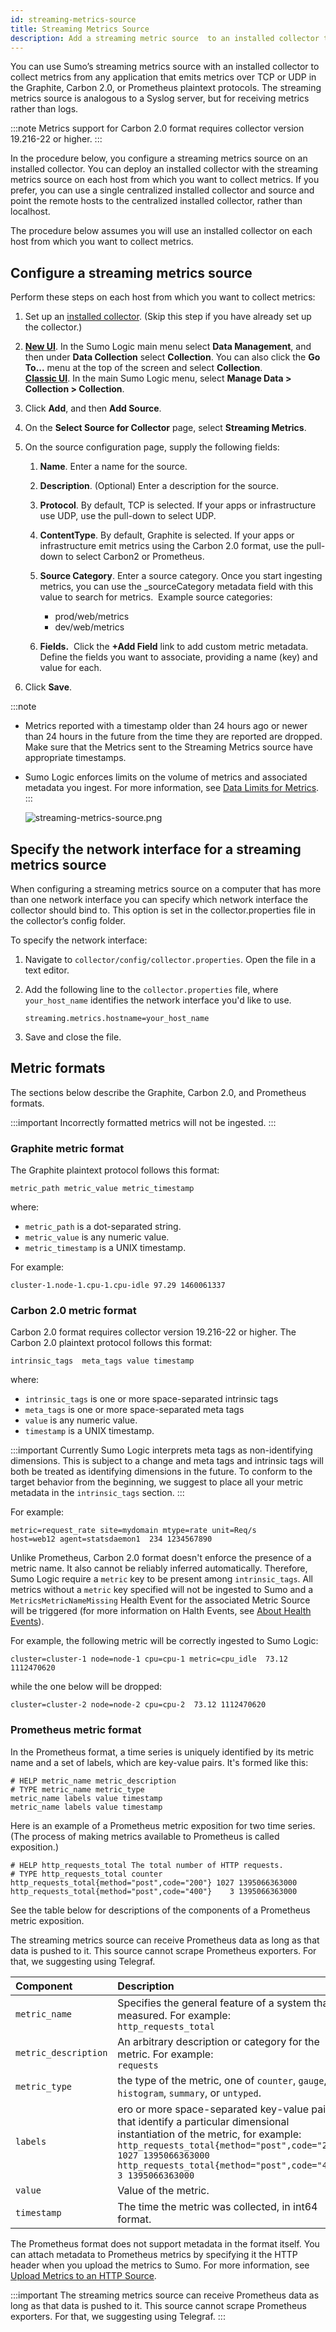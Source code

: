 ```yaml
---
id: streaming-metrics-source
title: Streaming Metrics Source
description: Add a streaming metric source  to an installed collector to collect Graphite, Carbon 2.0, or Prometheus metrics.
---
```



You can use Sumo’s streaming metrics source with an installed collector to collect metrics from any application that emits metrics over TCP or UDP in the Graphite, Carbon 2.0, or Prometheus plaintext protocols. The streaming metrics source is analogous to a Syslog server, but for receiving metrics rather than logs.

:::note
Metrics support for Carbon 2.0 format requires collector version 19.216-22 or higher.
:::

In the procedure below, you configure a streaming metrics source on an installed collector. You can deploy an installed collector with the streaming metrics source on each host from which you want to collect metrics. If you prefer, you can use a single centralized installed collector and source and point the remote hosts to the centralized installed collector, rather than localhost.

The procedure below assumes you will use an installed collector on each host from which you want to collect metrics.

## Configure a streaming metrics source

Perform these steps on each host from which you want to collect metrics:

1. Set up an [installed collector](/docs/send-data/installed-collectors). (Skip this step if you have already set up the collector.) 
1. [**New UI**](/docs/get-started/sumo-logic-ui). In the Sumo Logic main menu select **Data Management**, and then under **Data Collection** select **Collection**. You can also click the **Go To...** menu at the top of the screen and select **Collection**.  <br/>[**Classic UI**](/docs/get-started/sumo-logic-ui-classic). In the main Sumo Logic menu, select **Manage Data > Collection > Collection**. 
1. Click **Add**, and then **Add Source**.
1. On the **Select Source for Collector** page, select **Streaming Metrics**. 
1. On the source configuration page, supply the following fields:

   1. **Name**. Enter a name for the source.
   1. **Description**. (Optional) Enter a description for the source.
   1. **Protocol**. By default, TCP is selected. If your apps or infrastructure use UDP, use the pull-down to select UDP.
   1. **ContentType**. By default, Graphite is selected. If your apps or infrastructure emit metrics using the Carbon 2.0 format, use the pull-down to select Carbon2 or Prometheus. 
   1. **Source Category**. Enter a source category. Once you start ingesting metrics, you can use the _sourceCategory metadata field with this value to search for metrics.  Example source categories: 

      * prod/web/metrics
      * dev/web/metrics

   1. **Fields.**  Click the **+Add Field** link to add custom metric metadata. Define the fields you want to associate, providing a name (key) and value for each.

1. Click **Save**.

:::note
* Metrics reported with a timestamp older than 24 hours ago or newer than 24 hours in the future from the time they are reported are dropped. Make sure that the Metrics sent to the Streaming Metrics source have appropriate timestamps.
* Sumo Logic enforces limits on the volume of metrics and associated metadata you ingest. For more information, see [Data Limits for Metrics](/docs/metrics/manage-metric-volume/data-limits-for-metrics).
:::

    ![streaming-metrics-source.png](/img/send-data/streaming-metrics-source.png)

## Specify the network interface for a streaming metrics source 

When configuring a streaming metrics source on a computer that has more than one network interface you can specify which network interface the collector should bind to. This option is set in the collector.properties file in the collector’s config folder.

To specify the network interface:

1. Navigate to `collector/config/collector.properties`. Open the file in a text editor.
1. Add the following line to the `collector.properties` file, where `your_host_name` identifies the network interface you'd like to use.

    `streaming.metrics.hostname=your_host_name`

1. Save and close the file.

## Metric formats

The sections below describe the Graphite, Carbon 2.0, and Prometheus formats.

:::important
Incorrectly formatted metrics will not be ingested.
:::

### Graphite metric format

The Graphite plaintext protocol follows this format:

```
metric_path metric_value metric_timestamp
```

where: 

* `metric_path` is a dot-separated string.
* `metric_value` is any numeric value.
* `metric_timestamp` is a UNIX timestamp.

For example:

```
cluster-1.node-1.cpu-1.cpu-idle 97.29 1460061337
```

### Carbon 2.0 metric format

Carbon 2.0 format requires collector version 19.216-22 or higher. The Carbon 2.0 plaintext protocol follows this format:

```
intrinsic_tags  meta_tags value timestamp
```

where:

* `intrinsic_tags` is one or more space-separated intrinsic tags
* `meta_tags` is one or more space-separated meta tags
* `value` is any numeric value.
* `timestamp` is a UNIX timestamp.

:::important
Currently Sumo Logic interprets meta tags as non-identifying dimensions. This is subject to a change and meta tags and intrinsic tags will both be treated as identifying dimensions in the future. To conform to the target behavior from the beginning, we suggest to place all your metric metadata in the `intrinsic_tags` section.
:::

For example:

```
metric=request_rate site=mydomain mtype=rate unit=Req/s host=web12 agent=statsdaemon1  234 1234567890
```

Unlike Prometheus, Carbon 2.0 format doesn't enforce the presence of a metric name. It also cannot be reliably inferred automatically. Therefore, Sumo Logic require a `metric` key to be present among `intrinsic_tags`. All metrics without a `metric` key specified will not be ingested to Sumo and a `MetricsMetricNameMissing` Health Event for the associated Metric Source will be triggered (for more information on Halth Events, see [About Health Events](/docs/manage/health-events#health-events)).

For example, the following metric will be correctly ingested to Sumo Logic:
```
cluster=cluster-1 node=node-1 cpu=cpu-1 metric=cpu_idle  73.12 1112470620
```
while the one below will be dropped:
```
cluster=cluster-2 node=node-2 cpu=cpu-2  73.12 1112470620
```

### Prometheus metric format

In the Prometheus format, a time series is uniquely identified by its metric name and a set of labels, which are key-value pairs. It's formed like this:

```
# HELP metric_name metric_description
# TYPE metric_name metric_type
metric_name labels value timestamp
metric_name labels value timestamp
```

Here is an example of a Prometheus metric exposition for two time series. (The process of making metrics available to Prometheus is called exposition.)

```
# HELP http_requests_total The total number of HTTP requests.
# TYPE http_requests_total counter
http_requests_total{method="post",code="200"} 1027 1395066363000
http_requests_total{method="post",code="400"}    3 1395066363000
```

See the table below for descriptions of the components of a Prometheus metric exposition.

The streaming metrics source can receive Prometheus data as long as that data is pushed to it. This source cannot scrape Prometheus exporters. For that, we suggesting using Telegraf.

| Component | Description |
|:--|:--|
| `metric_name` | Specifies the general feature of a system that is measured. For example:<br/>`http_requests_total`  |
| `metric_description` | An arbitrary description or category for the metric. For example:<br/>`requests`  |
| `metric_type` | the type of the metric, one of `counter`, `gauge`, `histogram`, `summary`, or `untyped`.
| `labels` | ero or more space-separated key-value pairs that identify a particular dimensional instantiation of the metric, for example:<br/>`http_requests_total{method="post",code="200"} 1027 1395066363000`<br/>`http_requests_total{method="post",code="400"}    3 1395066363000`  |
| `value` | Value of the metric. |
| `timestamp` | The time the metric was collected, in int64 format.  |

The Prometheus format does not support metadata in the format itself. You can attach metadata to Prometheus metrics by specifying it the HTTP header when you upload the metrics to Sumo. For more information, see [Upload Metrics to an HTTP Source](/docs/send-data/hosted-collectors/http-source/logs-metrics/upload-metrics).

:::important
The streaming metrics source can receive Prometheus data as long as that data is pushed to it. This source cannot scrape Prometheus exporters. For that, we suggesting using Telegraf.
:::
